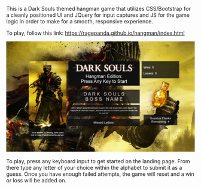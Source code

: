This is a Dark Souls themed hangman game that utilizes CSS/Bootstrap for a cleanly positioned UI and JQuery for input captures and JS for the game logic in order to make for a smooth, responsive experience.

To play, follow this link: https://ragepanda.github.io/hangman/index.html

[![Dark Souls Game](/assets/images/Screenshot_4.png)](https://ragepanda.github.io/hangman/index.html)

To play, press any keyboard input to get started on the landing page. From there type any letter of your choice within the alphabet to submit it as a guess. Once you have enough failed attempts, the game will reset and a win or loss will be added on. 


